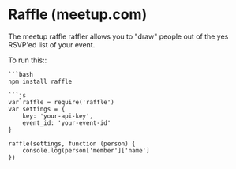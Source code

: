 # Raffle (meetup.com)

The meetup raffle raffler allows you to "draw" people out of the yes RSVP'ed list of your event.

To run this::

    ```bash
    npm install raffle
    
    ```js
    var raffle = require('raffle')
    var settings = {
        key: 'your-api-key',
        event_id: 'your-event-id'
    }
    
    raffle(settings, function (person) {
        console.log(person['member']['name']    
    })
